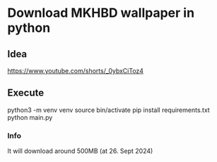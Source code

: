 # Download MKHBD wallpaper in python

## Idea
https://www.youtube.com/shorts/_0ybxCiToz4

## Execute
python3 -m venv venv
source bin/activate
pip install requirements.txt
python main.py

### Info
It will download around 500MB (at 26. Sept 2024)

